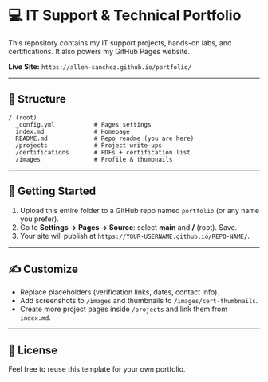 # 💻 IT Support & Technical Portfolio

This repository contains my IT support projects, hands-on labs, and certifications. It also powers my GitHub Pages website.

**Live Site:** `https://allen-sanchez.github.io/portfolio/`

---

## 📂 Structure
```
/ (root)
  _config.yml           # Pages settings
  index.md              # Homepage
  README.md             # Repo readme (you are here)
  /projects             # Project write-ups
  /certifications       # PDFs + certification list
  /images               # Profile & thumbnails
```

---

## 🚀 Getting Started
1. Upload this entire folder to a GitHub repo named `portfolio` (or any name you prefer).
2. Go to **Settings → Pages → Source**: select **main** and **/** (root). Save.
3. Your site will publish at `https://YOUR-USERNAME.github.io/REPO-NAME/`.

---

## ✍️ Customize
- Replace placeholders (verification links, dates, contact info).
- Add screenshots to `/images` and thumbnails to `/images/cert-thumbnails`.
- Create more project pages inside `/projects` and link them from `index.md`.

---

## 📄 License
Feel free to reuse this template for your own portfolio.
